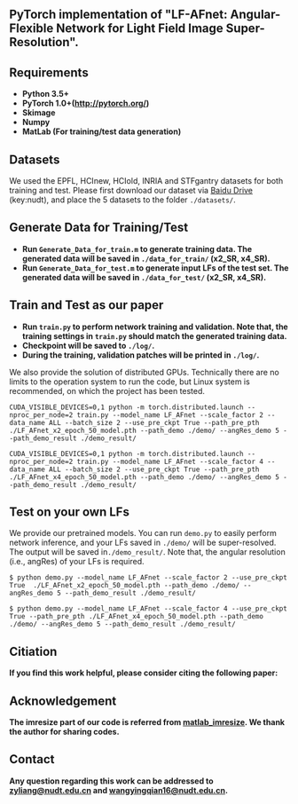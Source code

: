 ## PyTorch implementation of "LF-AFnet: Angular-Flexible Network for Light Field Image Super-Resolution". 

## Requirements
* **Python 3.5+**
* **PyTorch 1.0+(http://pytorch.org/)**
* **Skimage**
* **Numpy**
* **MatLab (For training/test data generation)**

## Datasets
We used the EPFL, HCInew, HCIold, INRIA and STFgantry datasets for both training and test. Please first download our dataset via [Baidu Drive](https://pan.baidu.com/s/144kg-c94EIJrzSkd-wxK9A) (key:nudt), and place the 5 datasets to the folder `./datasets/`.

## Generate Data for Training/Test
* **Run `Generate_Data_for_train.m` to generate training data. The generated data will be saved in `./data_for_train/` (x2_SR, x4_SR).**
* **Run `Generate_Data_for_test.m` to generate input LFs of the test set. The generated data will be saved in `./data_for_test/` (x2_SR, x4_SR).**


## Train and Test as our paper
* **Run `train.py` to perform network training and validation. Note that, the training settings in `train.py` should match the generated training data.**
* **Checkpoint will be saved to `./log/`.**
* **During the training, validation patches will be printed in `./log/`.**

We also provide the solution of distributed GPUs. Technically there are no limits to the operation system to run the code, but Linux system is recommended, on which the project has been tested.
```
CUDA_VISIBLE_DEVICES=0,1 python -m torch.distributed.launch --nproc_per_node=2 train.py --model_name LF_AFnet --scale_factor 2 --data_name ALL --batch_size 2 --use_pre_ckpt True --path_pre_pth ./LF_AFnet_x2_epoch_50_model.pth --path_demo ./demo/ --angRes_demo 5 --path_demo_result ./demo_result/ 
```
```
CUDA_VISIBLE_DEVICES=0,1 python -m torch.distributed.launch --nproc_per_node=2 train.py --model_name LF_AFnet --scale_factor 4 --data_name ALL --batch_size 2 --use_pre_ckpt True --path_pre_pth ./LF_AFnet_x4_epoch_50_model.pth --path_demo ./demo/ --angRes_demo 5 --path_demo_result ./demo_result/ 
```


## Test on your own LFs
We provide our pretrained models. You can run `demo.py` to easily perform network inference, and your LFs saved in `./demo/` will be super-resolved. The output will be saved in`./demo_result/`. Note that, the angular resolution (i.e., angRes) of your LFs is required.
```
$ python demo.py --model_name LF_AFnet --scale_factor 2 --use_pre_ckpt True  ./LF_AFnet_x2_epoch_50_model.pth --path_demo ./demo/ --angRes_demo 5 --path_demo_result ./demo_result/ 
```
```
$ python demo.py --model_name LF_AFnet --scale_factor 4 --use_pre_ckpt True --path_pre_pth ./LF_AFnet_x4_epoch_50_model.pth --path_demo ./demo/ --angRes_demo 5 --path_demo_result ./demo_result/ 
```


## Citiation
**If you find this work helpful, please consider citing the following paper:**

## Acknowledgement
**The imresize part of our code is referred from [matlab_imresize](https://github.com/fatheral/matlab_imresize). We thank the author for sharing codes.**


## Contact
**Any question regarding this work can be addressed to zyliang@nudt.edu.cn and wangyingqian16@nudt.edu.cn.**



